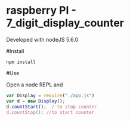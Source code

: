 # raspberry PI - 7_digit_display_counter

Developed with nodeJS 5.6.0

#Install
```
npm install
```

#Use

Open a node REPL and

``` js
var Display = require("./app.js")
var d = new Display();
d.countStart();  / to stop counter
d.countStop(); //to start counter
```
